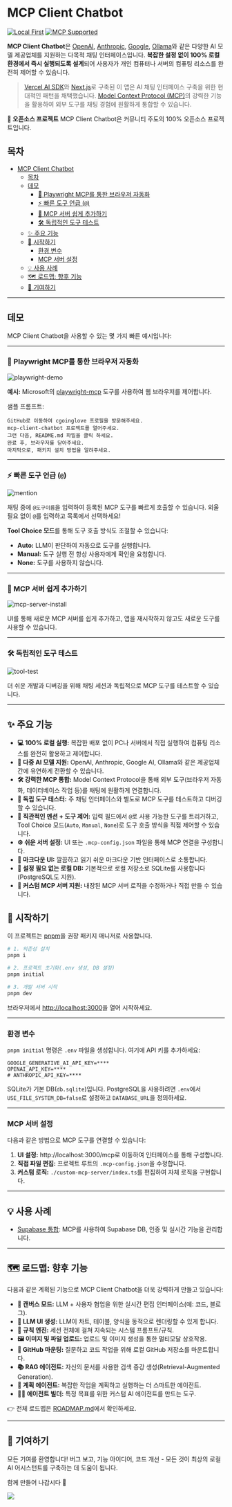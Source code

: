 # MCP Client Chatbot

[![Local First](https://img.shields.io/badge/Local-First-blueviolet)](#)
[![MCP Supported](https://img.shields.io/badge/MCP-Supported-00c853)](https://modelcontextprotocol.io/introduction)

**MCP Client Chatbot**은 [OpenAI](https://openai.com/), [Anthropic](https://www.anthropic.com/), [Google](https://ai.google.dev/), [Ollama](https://ollama.com/)와 같은 다양한 AI 모델 제공업체를 지원하는 다목적 채팅 인터페이스입니다. **복잡한 설정 없이 100% 로컬 환경에서 즉시 실행되도록 설계**되어 사용자가 개인 컴퓨터나 서버의 컴퓨팅 리소스를 완전히 제어할 수 있습니다.

> [Vercel AI SDK](https://sdk.vercel.ai)와 [Next.js](https://nextjs.org/)로 구축된 이 앱은 AI 채팅 인터페이스 구축을 위한 현대적인 패턴을 채택했습니다. [Model Context Protocol (MCP)](https://modelcontextprotocol.io/introduction)의 강력한 기능을 활용하여 외부 도구를 채팅 경험에 원활하게 통합할 수 있습니다.

**🌟 오픈소스 프로젝트**
MCP Client Chatbot은 커뮤니티 주도의 100% 오픈소스 프로젝트입니다.

## 목차

- [MCP Client Chatbot](#mcp-client-chatbot)
  - [목차](#목차)
  - [데모](#데모)
    - [🧩 Playwright MCP를 통한 브라우저 자동화](#-playwright-mcp를-통한-브라우저-자동화)
    - [⚡️ 빠른 도구 언급 (`@`)](#️-빠른-도구-언급-)
    - [🔌 MCP 서버 쉽게 추가하기](#-mcp-서버-쉽게-추가하기)
    - [🛠️ 독립적인 도구 테스트](#️-독립적인-도구-테스트)
  - [✨ 주요 기능](#-주요-기능)
  - [🚀 시작하기](#-시작하기)
    - [환경 변수](#환경-변수)
    - [MCP 서버 설정](#mcp-서버-설정)
  - [💡 사용 사례](#-사용-사례)
  - [🗺️ 로드맵: 향후 기능](#️-로드맵-향후-기능)
  - [🙌 기여하기](#-기여하기)

---

## 데모

MCP Client Chatbot을 사용할 수 있는 몇 가지 빠른 예시입니다:

---

### 🧩 Playwright MCP를 통한 브라우저 자동화

![playwright-demo](./images/preview-1.gif)

**예시:** Microsoft의 [playwright-mcp](https://github.com/microsoft/playwright-mcp) 도구를 사용하여 웹 브라우저를 제어합니다.

샘플 프롬프트:

```prompt
GitHub로 이동하여 cgoinglove 프로필을 방문해주세요.
mcp-client-chatbot 프로젝트를 열어주세요.
그런 다음, README.md 파일을 클릭 하세요.
완료 후, 브라우저를 닫아주세요.
마지막으로, 패키지 설치 방법을 알려주세요.
```
---

### ⚡️ 빠른 도구 언급 (`@`)

![mention](https://github.com/user-attachments/assets/1a80dd48-1d95-4938-b0d8-431c02ec2a53)

채팅 중에 `@도구이름`을 입력하여 등록된 MCP 도구를 빠르게 호출할 수 있습니다. 외울 필요 없이 `@`를 입력하고 목록에서 선택하세요!

**Tool Choice 모드**를 통해 도구 호출 방식도 조절할 수 있습니다:
- **Auto:** LLM이 판단하여 자동으로 도구를 실행합니다.
- **Manual:** 도구 실행 전 항상 사용자에게 확인을 요청합니다.
- **None:** 도구를 사용하지 않습니다.

---

### 🔌 MCP 서버 쉽게 추가하기

![mcp-server-install](https://github.com/user-attachments/assets/c71fd58d-b16e-4517-85b3-160685a88e38)

UI를 통해 새로운 MCP 서버를 쉽게 추가하고, 앱을 재시작하지 않고도 새로운 도구를 사용할 수 있습니다.

---

### 🛠️ 독립적인 도구 테스트

![tool-test](https://github.com/user-attachments/assets/980dd645-333f-4e5c-8ac9-3dc59db19e14)

더 쉬운 개발과 디버깅을 위해 채팅 세션과 독립적으로 MCP 도구를 테스트할 수 있습니다.

---

## ✨ 주요 기능

* **💻 100% 로컬 실행:** 복잡한 배포 없이 PC나 서버에서 직접 실행하여 컴퓨팅 리소스를 완전히 활용하고 제어합니다.
* **🤖 다중 AI 모델 지원:** OpenAI, Anthropic, Google AI, Ollama와 같은 제공업체 간에 유연하게 전환할 수 있습니다.
* **🛠️ 강력한 MCP 통합:** Model Context Protocol을 통해 외부 도구(브라우저 자동화, 데이터베이스 작업 등)를 채팅에 원활하게 연결합니다.
* **🚀 독립 도구 테스터:** 주 채팅 인터페이스와 별도로 MCP 도구를 테스트하고 디버깅할 수 있습니다.
* **💬 직관적인 멘션 + 도구 제어:** 입력 필드에서 `@`로 사용 가능한 도구를 트리거하고,  
Tool Choice 모드(`Auto`, `Manual`, `None`)로 도구 호출 방식을 직접 제어할 수 있습니다.
* **⚙️ 쉬운 서버 설정:** UI 또는 `.mcp-config.json` 파일을 통해 MCP 연결을 구성합니다.
* **📄 마크다운 UI:** 깔끔하고 읽기 쉬운 마크다운 기반 인터페이스로 소통합니다.
* **💾 설정 필요 없는 로컬 DB:** 기본적으로 로컬 저장소로 SQLite를 사용합니다(PostgreSQL도 지원).
* **🧩 커스텀 MCP 서버 지원:** 내장된 MCP 서버 로직을 수정하거나 직접 만들 수 있습니다.

## 🚀 시작하기

이 프로젝트는 [pnpm](https://pnpm.io/)을 권장 패키지 매니저로 사용합니다.

```bash
# 1. 의존성 설치
pnpm i

# 2. 프로젝트 초기화(.env 생성, DB 설정)
pnpm initial

# 3. 개발 서버 시작
pnpm dev
```

브라우저에서 [http://localhost:3000](http://localhost:3000)을 열어 시작하세요.

-----

### 환경 변수

`pnpm initial` 명령은 `.env` 파일을 생성합니다. 여기에 API 키를 추가하세요:

```dotenv
GOOGLE_GENERATIVE_AI_API_KEY=****
OPENAI_API_KEY=****
# ANTHROPIC_API_KEY=****
```

SQLite가 기본 DB(`db.sqlite`)입니다. PostgreSQL을 사용하려면 `.env`에서 `USE_FILE_SYSTEM_DB=false`로 설정하고 `DATABASE_URL`을 정의하세요.

-----

### MCP 서버 설정

다음과 같은 방법으로 MCP 도구를 연결할 수 있습니다:

1. **UI 설정:** http://localhost:3000/mcp로 이동하여 인터페이스를 통해 구성합니다.
2. **직접 파일 편집:** 프로젝트 루트의 `.mcp-config.json`을 수정합니다.
3. **커스텀 로직:** `./custom-mcp-server/index.ts`를 편집하여 자체 로직을 구현합니다.

-----

## 💡 사용 사례

* [Supabase 통합](./docs/use-cases/supabase.md): MCP를 사용하여 Supabase DB, 인증 및 실시간 기능을 관리합니다.

-----

## 🗺️ 로드맵: 향후 기능

다음과 같은 계획된 기능으로 MCP Client Chatbot을 더욱 강력하게 만들고 있습니다:

* **🎨 캔버스 모드:** LLM + 사용자 협업을 위한 실시간 편집 인터페이스(예: 코드, 블로그).
* **🧩 LLM UI 생성:** LLM이 차트, 테이블, 양식을 동적으로 렌더링할 수 있게 합니다.
* **📜 규칙 엔진:** 세션 전체에 걸쳐 지속되는 시스템 프롬프트/규칙.
* **🖼️ 이미지 및 파일 업로드:** 업로드 및 이미지 생성을 통한 멀티모달 상호작용.
* **🐙 GitHub 마운팅:** 질문하고 코드 작업을 위해 로컬 GitHub 저장소를 마운트합니다.
* **📚 RAG 에이전트:** 자신의 문서를 사용한 검색 증강 생성(Retrieval-Augmented Generation).
* **🧠 계획 에이전트:** 복잡한 작업을 계획하고 실행하는 더 스마트한 에이전트.
* **🧑‍💻 에이전트 빌더:** 특정 목표를 위한 커스텀 AI 에이전트를 만드는 도구.

👉 전체 로드맵은 [ROADMAP.md](./docs/ROADMAP.md)에서 확인하세요.

-----

## 🙌 기여하기

모든 기여를 환영합니다! 버그 보고, 기능 아이디어, 코드 개선 - 모든 것이 최상의 로컬 AI 어시스턴트를 구축하는 데 도움이 됩니다.

함께 만들어 나갑시다 🚀

<img src="https://contrib.rocks/image?repo=cgoinglove/mcp-client-chatbot" />
